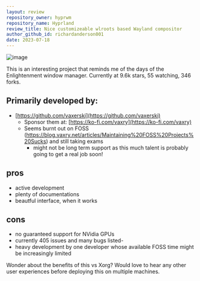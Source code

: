 ```yaml
---
layout: review
repository_owner: hyprwm
repository_name: Hyprland
review_title: Nice customizeable wlroots based Wayland compositor
author_github_id: richardanderson001
date: 2023-07-18
---
```


![image](https://github.com/repo-reviews/repo-reviews.github.io/assets/136455818/104153ff-ff44-4147-985d-67c4d654f893)


This is an interesting project that reminds me of the days of the Enlightenment window manager.  Currently at 9.6k stars, 55 watching, 346 forks.

## Primarily developed by:

- [https://github.com/vaxerski](https://github.com/vaxerski)
  - Sponsor them at: [https://ko-fi.com/vaxry](https://ko-fi.com/vaxry)
  - Seems burnt out on FOSS (https://blog.vaxry.net/articles/Maintaining%20FOSS%20Projects%20Sucks) and still taking exams
    - might not be long term support as this much talent is probably going to get a real job soon!

## pros
- active development
- plenty of documentations
- beautful interface, when it works

## cons
- no guaranteed support for NVidia GPUs
- currently 405 issues and many bugs listed-
- heavy development by one developer whose available FOSS time might be increasingly limited

Wonder about the benefits of this vs Xorg?  Would love to hear any other user experiences before deploying this on multiple machines.

